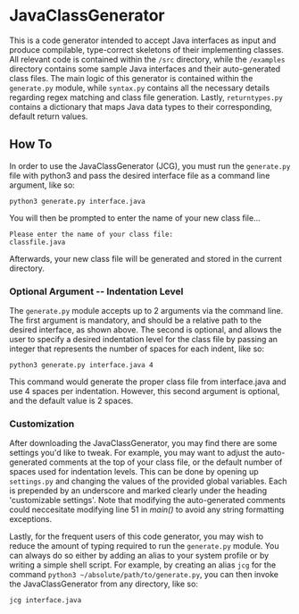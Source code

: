# JavaClassGenerator

This is a code generator intended to accept Java interfaces as input and produce compilable, type-correct skeletons of their implementing classes. All relevant code is contained within the `/src` directory, while the `/examples` directory contains some sample Java interfaces and their auto-generated class files. The main logic of this generator is contained within the `generate.py` module, while `syntax.py` contains all the necessary details regarding regex matching and class file generation. Lastly, `returntypes.py` contains a dictionary that maps Java data types to their corresponding, default return values. 

## How To

In order to use the JavaClassGenerator (JCG), you must run the `generate.py` file with python3 and pass the desired interface file as a command line argument, like so:

```
python3 generate.py interface.java
```

You will then be prompted to enter the name of your new class file...

```
Please enter the name of your class file:
classfile.java
```

Afterwards, your new class file will be generated and stored in the current directory.

### Optional Argument -- Indentation Level

The `generate.py` module accepts up to 2 arguments via the command line. The first argument is mandatory, and should be a relative path to the desired interface, as shown above. The second is optional, and allows the user to specify a desired indentation level for the class file by passing an integer that represents the number of spaces for each indent, like so:

```
python3 generate.py interface.java 4
```

This command would generate the proper class file from interface.java and use 4 spaces per indentation. However, this second argument is optional, and the default value is 2 spaces.

### Customization

After downloading the JavaClassGenerator, you may find there are some settings you'd like to tweak. For example, you may want to adjust the auto-generated comments at the top of your class file, or the default number of spaces used for indentation levels. This can be done by opening up `settings.py` and changing the values of the provided global variables. Each is prepended by an underscore and marked clearly under the heading 'customizable settings'. Note that modifying the auto-generated comments could neccesitate modifying line 51 in _main()_ to avoid any string formatting exceptions.

Lastly, for the frequent users of this code generator, you may wish to reduce the amount of typing required to run the `generate.py` module. You can always do so either by adding an alias to your system profile or by writing a simple shell script. For example, by creating an alias `jcg` for the command `python3 ~/absolute/path/to/generate.py`, you can then invoke the JavaClassGenerator from any directory, like so:

```
jcg interface.java
```
